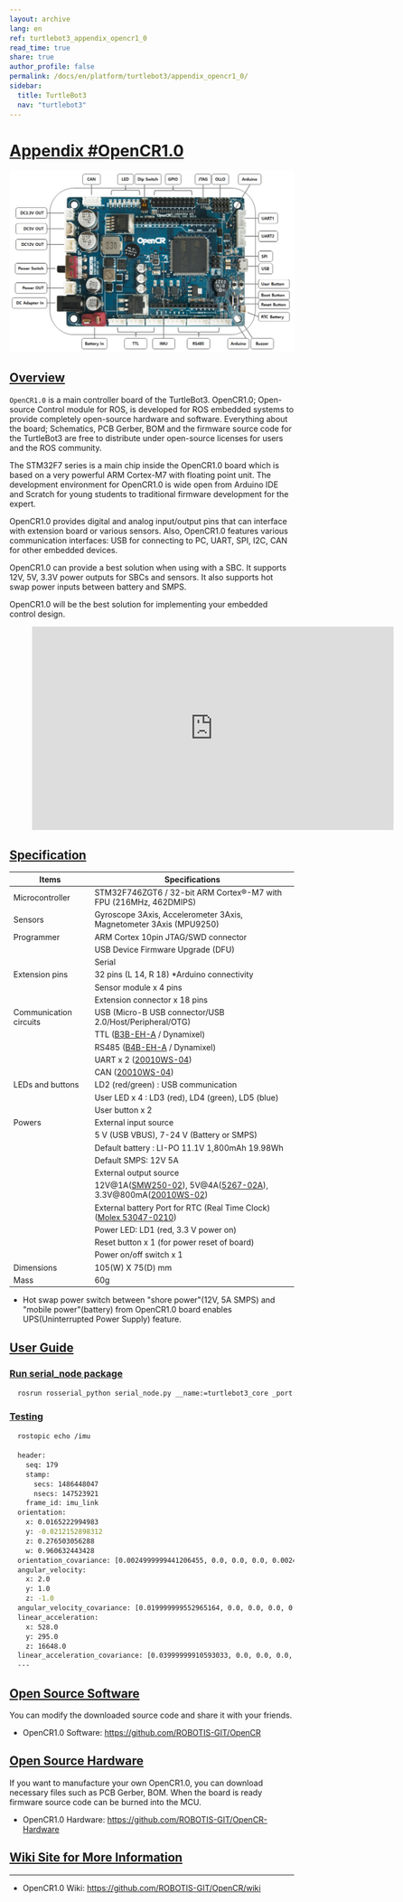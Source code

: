 ```yaml
---
layout: archive
lang: en
ref: turtlebot3_appendix_opencr1_0
read_time: true
share: true
author_profile: false
permalink: /docs/en/platform/turtlebot3/appendix_opencr1_0/
sidebar:
  title: TurtleBot3
  nav: "turtlebot3"
---
```


# [Appendix #OpenCR1.0](#appendix-opencr10)

![](/assets/images/platform/turtlebot3/appendix_opencr/opencr.png)

## [Overview](#overview)

`OpenCR1.0` is a main controller board of the TurtleBot3. OpenCR1.0; Open-source Control module for ROS, is developed for ROS embedded systems to provide completely open-source hardware and software. Everything about the board; Schematics, PCB Gerber, BOM and the firmware source code for the TurtleBot3 are free to distribute under open-source licenses for users and the ROS community.

The STM32F7 series is a main chip inside the OpenCR1.0 board which is based on a very powerful ARM Cortex-M7 with floating point unit. The development environment for OpenCR1.0 is wide open from Arduino IDE and Scratch for young students to traditional firmware development for the expert.

OpenCR1.0 provides digital and analog input/output pins that can interface with extension board or various sensors. Also, OpenCR1.0 features various communication interfaces: USB for connecting to PC, UART, SPI, I2C, CAN for other embedded devices.

OpenCR1.0 can provide a best solution when using with a SBC. It supports 12V, 5V, 3.3V power outputs for SBCs and sensors. It also supports hot swap power inputs between battery and SMPS.

OpenCR1.0 will be the best solution for implementing your embedded control design.


<figure class="video_container">
  <iframe width="640" height="360" src="https://www.youtube.com/embed/-_kBfIS6wJs" frameborder="0" allowfullscreen></iframe>
</figure>

## [Specification](#specification)

| Items                    | Specifications                                                                                     |
|--------------------------|----------------------------------------------------------------------------------------------------|
| Microcontroller          | STM32F746ZGT6 / 32-bit ARM Cortex®-M7 with  FPU (216MHz, 462DMIPS)                                 |
| Sensors                  | Gyroscope 3Axis, Accelerometer 3Axis, Magnetometer 3Axis (MPU9250)                                 |
| Programmer               | ARM Cortex 10pin JTAG/SWD connector                                                                |
|                          | USB Device Firmware Upgrade (DFU)                                                                  |
|                          | Serial                                                                                             |
| Extension pins           | 32 pins (L 14, R 18) *Arduino connectivity                                                         |
|                          | Sensor module x 4 pins                                                                             |
|                          | Extension connector x 18 pins                                                                      |
| Communication circuits   | USB (Micro-B USB connector/USB 2.0/Host/Peripheral/OTG)                                            |
|                          | TTL ([B3B-EH-A](http://www.jst-mfg.com/product/pdf/eng/eEH.pdf) / Dynamixel)                       |
|                          | RS485 ([B4B-EH-A](http://www.jst-mfg.com/product/pdf/eng/eEH.pdf) / Dynamixel)                     |
|                          | UART x 2 ([20010WS-04](http://www.alldatasheet.com/datasheet-pdf/pdf/147797/YEONHO/20010WS-04000.html))                                  |
|                          | CAN ([20010WS-04](http://www.alldatasheet.com/datasheet-pdf/pdf/147797/YEONHO/20010WS-04000.html)) |
| LEDs and buttons         | LD2 (red/green) : USB communication                                                                |
|                          | User LED x 4 : LD3 (red), LD4 (green), LD5 (blue)                                                  |
|                          | User button  x 2                                                                                   |
| Powers                   | External input source                                                                              |
|                          | 5 V (USB VBUS), 7-24 V (Battery or SMPS)                                                           |
|                          | Default battery : LI-PO 11.1V 1,800mAh 19.98Wh                                                     |
|                          | Default SMPS: 12V 5A                                                                               |
|                          | External output source                                                                             |
|                          | 12V@1A([SMW250-02](http://www.alldatasheet.com/datasheet-pdf/pdf/148144/YEONHO/SMW250-02P.html)), 5V@4A([5267-02A](http://www.molex.com/molex/products/datasheet.jsp?part=active/0022035025_PCB_HEADERS.xml&channel=Products&Lang=en-US)), 3.3V@800mA([20010WS-02](http://www.alldatasheet.com/datasheet-pdf/pdf/147795/YEONHO/20010WS-02000.html))                        |
|                          | External battery Port for RTC (Real Time Clock) ([Molex 53047-0210](http://www.molex.com/molex/products/datasheet.jsp?part=active/0530470210_PCB_HEADERS.xml))                          |
|                          | Power LED: LD1 (red, 3.3 V power on)                                                               |
|                          | Reset button x 1 (for power reset of board)                                                        |
|                          | Power on/off switch x 1                                                                            |
| Dimensions               | 105(W) X 75(D) mm                                                                                  |
| Mass                     | 60g                                                                                                |

* Hot swap power switch between "shore power"(12V, 5A SMPS) and "mobile power"(battery) from OpenCR1.0 board enables UPS(Uninterrupted Power Supply) feature.


## [User Guide](#user-guide)

### [Run serial_node package](#run-serialnode-package)

``` bash
  rosrun rosserial_python serial_node.py __name:=turtlebot3_core _port:=/dev/ttyACM0 _baud:=115200
```

### [Testing](#testing)

``` bash
  rostopic echo /imu

  header:
    seq: 179
    stamp:
      secs: 1486448047
      nsecs: 147523921
    frame_id: imu_link
  orientation:
    x: 0.0165222994983
    y: -0.0212152898312
    z: 0.276503056288
    w: 0.960632443428
  orientation_covariance: [0.0024999999441206455, 0.0, 0.0, 0.0, 0.0024999999441206455, 0.0, 0.0, 0.0, 0.0024999999441206455]
  angular_velocity:
    x: 2.0
    y: 1.0
    z: -1.0
  angular_velocity_covariance: [0.019999999552965164, 0.0, 0.0, 0.0, 0.019999999552965164, 0.0, 0.0, 0.0, 0.019999999552965164]
  linear_acceleration:
    x: 528.0
    y: 295.0
    z: 16648.0
  linear_acceleration_covariance: [0.03999999910593033, 0.0, 0.0, 0.0, 0.03999999910593033, 0.0, 0.0, 0.0, 0.03999999910593033]
  ---
```

## [Open Source Software](#open-source-software)

You can modify the downloaded source code and share it with your friends.

- OpenCR1.0 Software: https://github.com/ROBOTIS-GIT/OpenCR

## [Open Source Hardware](#open-source-hardware)

If you want to manufacture your own OpenCR1.0, you can download necessary files such as PCB Gerber, BOM. When the board is ready firmware source code can be burned into the MCU.

- OpenCR1.0 Hardware: https://github.com/ROBOTIS-GIT/OpenCR-Hardware

## [Wiki Site for More Information](#wiki-site-for-more-information)
------------------------------

- OpenCR1.0 Wiki: https://github.com/ROBOTIS-GIT/OpenCR/wiki
